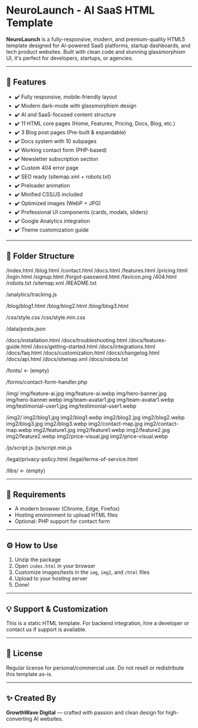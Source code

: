 # NeuroLaunch - AI SaaS HTML Template

**NeuroLaunch** is a fully-responsive, modern, and premium-quality HTML5 template designed for AI-powered SaaS platforms, startup dashboards, and tech product websites. Built with clean code and stunning glassmorphism UI, it's perfect for developers, startups, or agencies.

---

## 🚀 Features

- ✔️ Fully responsive, mobile-friendly layout
- ✔️ Modern dark-mode with glassmorphism design
- ✔️ AI and SaaS-focused content structure
- ✔️ 11 HTML core pages (Home, Features, Pricing, Docs, Blog, etc.)
- ✔️ 3 Blog post pages (Pre-built & expandable)
- ✔️ Docs system with 10 subpages
- ✔️ Working contact form (PHP-based)
- ✔️ Newsletter subscription section
- ✔️ Custom 404 error page
- ✔️ SEO ready (sitemap.xml + robots.txt)
- ✔️ Preloader animation
- ✔️ Minified CSS/JS included
- ✔️ Optimized images (WebP + JPG)
- ✔️ Professional UI components (cards, modals, sliders)
- ✔️ Google Analytics integration
- ✔️ Theme customization guide

---

## 📁 Folder Structure
/index.html
/blog.html
/contact.html
/docs.html
/features.html
/pricing.html
/login.html
/signup.html
/forgot-password.html
/favicon.png
/404.html
/robots.txt
/sitemap.xml
/README.txt

/analytics/tracking.js

/blog/blog1.html
/blog/blog2.html
/blog/blog3.html

/css/style.css
/css/style.min.css

/data/posts.json

/docs/installation.html
/docs/troubleshooting.html
/docs/features-guide.html
/docs/getting-started.html
/docs/integrations.html
/docs/faq.html
/docs/customization.html
/docs/changelog.html
/docs/api.html
/docs/sitemap.xml
/docs/robots.txt

/fonts/  ← (empty)

/forms/contact-form-handler.php

/img/
img/feature-ai.jpg
img/feature-ai.webp
img/hero-banner.jpg
img/hero-banner.webp
img/team-avatar1.jpg
img/team-avatar1.webp
img/testimonial-user1.jpg
img/testimonial-user1.webp

/img2/
img2/blog1.jpg
img2/blog1.webp
img2/blog2.jpg
img2/blog2.webp
img2/blog3.jpg
img2/blog3.webp
img2/contact-map.jpg
img2/contact-map.webp
img2/feature1.jpg
img2/feature1.webp
img2/feature2.jpg
img2/feature2.webp
img2/price-visual.jpg
img2/price-visual.webp

/js/script.js
/js/script.min.js

/legal/privacy-policy.html
/legal/terms-of-service.html

/libs/ ← (empty)



---

## 📌 Requirements

- A modern browser (Chrome, Edge, Firefox)
- Hosting environment to upload HTML files
- Optional: PHP support for contact form

---

## ⚙️ How to Use

1. Unzip the package
2. Open `index.html` in your browser
3. Customize images/texts in the `img`, `img2`, and `/html` files
4. Upload to your hosting server
5. Done!

---

## 💡 Support & Customization

This is a static HTML template. For backend integration, hire a developer or contact us if support is available.

---

## 📝 License

Regular license for personal/commercial use. Do not resell or redistribute this template as-is.

---

## ✨ Created By

**GrowthWave Digital** — crafted with passion and clean design for high-converting AI websites.





